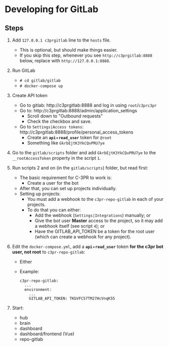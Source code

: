 # Developing for GitLab

## Steps

1. Add `127.0.0.1 c3prgitlab` line to the `hosts` file.
    - This is optional, but should make things easier.
    - If you skip this step, whenever you see `http://c3prgitlab:8888` below, replace with `http://127.0.0.1:8888`.

2. Run GitLab
    - `# cd gitlab/gitlab`
    - `# docker-compose up`

3. Create API token
    - Go to gitlab: http://c3prgitlab:8888 and log in using `root`/`c3prc3pr`
    - Go to: http://c3prgitlab:8888/admin/application_settings
        - Scroll down to "Outbound requests"
        - Check the checkbox and save.
    - Go to  `Settings|Access tokens`: http://c3prgitlab:8888/profile/personal_access_tokens
        - Create an **`api`**+**`read_user`** token for `@root`
        - Something like `GkrbEjtK3YkCQvPRU7ye`

4. Go to the `gitlab/scripts` folder and add `GkrbEjtK3YkCQvPRU7ye` to the `__rootAccessToken` property in the script `1`.

5. Run scripts 2 and on (in the `gitlab/scripts`) folder, but read first:
    - The basic requirement for C-3PR to work is:
        - Create a user for the bot
    - After that, you can set up projects individually.
    - Setting up projects:
        - You must add a webhook to the `c3pr-repo-gitlab` in each of your projects.
        - To do that you can either:
            - Add the webhook (`Settings|Integrations`) manually; or
            - Give the bot user **Master** access to the project, so it may add a webhook itself (see script `4`); or
            - Have the GITLAB_API_TOKEN be a token for the root user (which can create a webhook for any project). 

6. Edit the `docker-compose.yml`, add a **`api`**+**`read_user`** token **for the c3pr bot user, not root** to `c3pr-repo-gitlab`:
    - Either 
    - Example:
    
          c3pr-repo-gitlab:
            ...
            environment:
              ...
              GITLAB_API_TOKEN: TKbVFC57TM27HcVnqK55

7. Start:
    - hub
    - brain
    - dashboard
    - dashboard/frontend (Vue)
    - repo-gitlab